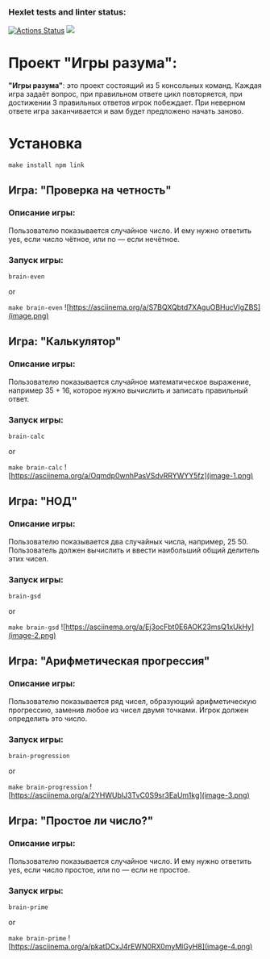 ### Hexlet tests and linter status:
[![Actions Status](https://github.com/Moonlin14/frontend-project-44/actions/workflows/hexlet-check.yml/badge.svg)](https://github.com/Moonlin14/frontend-project-44/actions)
<a href="https://codeclimate.com/github/Moonlin14/frontend-project-44/maintainability"><img src="https://api.codeclimate.com/v1/badges/a477c8052ebe69288a43/maintainability" /></a>

# Проект "Игры разума":
**"Игры разума"**: это проект состоящий из 5 консольных команд. Каждая игра задаёт вопрос, при правильном ответе цикл повторяется, при достижении 3 правильных ответов игрок побеждает. При неверном ответе игра заканчивается и вам будет предложено начать заново.
# Установка 
`
make install
npm link
`
## Игра: "Проверка на четность"
### Описание игры:
Пользователю показывается случайное число. И ему нужно ответить yes, если число чётное, или no — если нечётное.
### Запуск игры:
`
brain-even
`

or

`
make brain-even
`
![https://asciinema.org/a/S7BQXQbtd7XAguOBHucVIgZBS](image.png)
## Игра: "Калькулятор"
### Описание игры:
Пользователю показывается случайное математическое выражение, например 35 + 16, которое нужно вычислить и записать правильный ответ.
### Запуск игры:
`
brain-calc
`

or

`
make brain-calc
`
![https://asciinema.org/a/Oqmdp0wnhPasVSdvRRYWYY5fz](image-1.png)
## Игра: "НОД"
### Описание игры:
Пользователю показывается два случайных числа, например, 25 50. Пользователь должен вычислить и ввести наибольший общий делитель этих чисел.
### Запуск игры:
`
brain-gsd
`

or

`
make brain-gsd
`
![https://asciinema.org/a/Ej3ocFbt0E6AOK23msQ1xUkHy](image-2.png)
## Игра: "Арифметическая прогрессия"
### Описание игры:
Пользователю показывается ряд чисел, образующий арифметическую прогрессию, заменив любое из чисел двумя точками. Игрок должен определить это число.
### Запуск игры:
`
brain-progression
`

or

`
make brain-progression
`
![https://asciinema.org/a/2YHWUbIJ3TvC0S9sr3EaUm1kg](image-3.png)
## Игра: "Простое ли число?"
### Описание игры:
Пользователю показывается случайное число. И ему нужно ответить yes, если число простое, или no — если не простое.
### Запуск игры:
`
brain-prime
`

or

`
make brain-prime
`
![https://asciinema.org/a/pkatDCxJ4rEWN0RX0myMlGyH8](image-4.png)